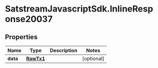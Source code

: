 # SatstreamJavascriptSdk.InlineResponse20037

## Properties
Name | Type | Description | Notes
------------ | ------------- | ------------- | -------------
**data** | [**RawTx1**](RawTx1.md) |  | [optional] 
